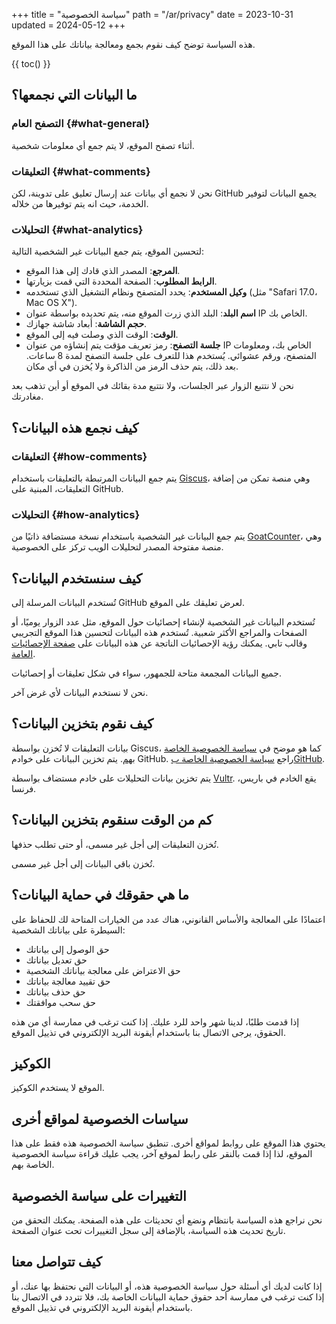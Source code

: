 +++
title = "سياسة الخصوصية"
path = "/ar/privacy"
date = 2023-10-31
updated = 2024-05-12
+++

هذه السياسة توضح كيف نقوم بجمع ومعالجة بياناتك على هذا الموقع.

{{ toc() }}

## ما البيانات التي نجمعها؟

### التصفح العام {#what-general}

أثناء تصفح الموقع، لا يتم جمع أي معلومات شخصية.

### التعليقات {#what-comments}

نحن لا نجمع أي بيانات عند إرسال تعليق على تدوينة، لكن GitHub يجمع البيانات لتوفير الخدمة، حيث انه يتم توفيرها من خلاله.

### التحليلات {#what-analytics}

لتحسين الموقع، يتم جمع البيانات غير الشخصية التالية:

- **المرجع**: المصدر الذي قادك إلى هذا الموقع.
- **الرابط المطلوب**: الصفحة المحددة التي قمت بزيارتها.
- **وكيل المستخدم**: يحدد المتصفح ونظام التشغيل الذي تستخدمه (مثل "Safari 17.0، Mac OS X").
- **اسم البلد**: البلد الذي زرت الموقع منه، يتم تحديده بواسطة عنوان IP الخاص بك.
- **حجم الشاشة**: أبعاد شاشة جهازك.
- **الوقت**: الوقت الذي وصلت فيه إلى الموقع.
- **جلسة التصفح**: رمز تعريف مؤقت يتم إنشاؤه من عنوان IP الخاص بك، ومعلومات المتصفح، ورقم عشوائي. يُستخدم هذا للتعرف على جلسة التصفح لمدة 8 ساعات. بعد ذلك، يتم حذف الرمز من الذاكرة ولا يُخزن في أي مكان.

نحن لا نتتبع الزوار عبر الجلسات، ولا نتتبع مدة بقائك في الموقع أو أين تذهب بعد مغادرتك.

## كيف نجمع هذه البيانات؟

### التعليقات {#how-comments}

يتم جمع البيانات المرتبطة بالتعليقات باستخدام [Giscus](https://giscus.app/)، وهي منصة تمكن من إضافة التعليقات، المبنية على GitHub.

### التحليلات {#how-analytics}

يتم جمع البيانات غير الشخصية باستخدام نسخة مستضافة ذاتيًا من [GoatCounter](https://www.goatcounter.com/)، وهي منصة مفتوحة المصدر لتحليلات الويب تركز على الخصوصية.

## كيف سنستخدم البيانات؟

تُستخدم البيانات المرسلة إلى GitHub لعرض تعليقك على الموقع.

تُستخدم البيانات غير الشخصية لإنشاء إحصائيات حول الموقع، مثل عدد الزوار يوميًا، أو الصفحات والمراجع الأكثر شعبية. تُستخدم هذه البيانات لتحسين هذا الموقع التجريبي وقالب تابي. يمكنك رؤية الإحصائيات الناتجة عن هذه البيانات على [صفحة الإحصائيات العامة](https://tabi-stats.osc.garden/).

جميع البيانات المجمعة متاحة للجمهور، سواء في شكل تعليقات أو إحصائيات.

نحن لا نستخدم البيانات لأي غرض آخر.

## كيف نقوم بتخزين البيانات؟

بيانات التعليقات لا تُخزن بواسطة Giscus، كما هو موضح في [سياسة الخصوصية الخاصة بهم](https://github.com/giscus/giscus/blob/main/PRIVACY-POLICY.md#what-data-do-we-collect). يتم تخزين البيانات على خوادم GitHub. راجع [سياسة الخصوصية الخاصة بGitHub](https://docs.github.com/en/site-policy/privacy-policies/github-privacy-statement).

يتم تخزين بيانات التحليلات على خادم مستضاف بواسطة [Vultr](https://www.vultr.com/). يقع الخادم في باريس، فرنسا.

## كم من الوقت سنقوم بتخزين البيانات؟

تُخزن التعليقات إلى أجل غير مسمى، أو حتى تطلب حذفها.

تُخزن باقي البيانات إلى أجل غير مسمى.

## ما هي حقوقك في حماية البيانات؟

اعتمادًا على المعالجة والأساس القانوني، هناك عدد من الخيارات المتاحة لك للحفاظ على السيطرة على بياناتك الشخصية:

- حق الوصول إلى بياناتك
- حق تعديل بياناتك
- حق الاعتراض على معالجة بياناتك الشخصية
- حق تقييد معالجة بياناتك
- حق حذف بياناتك
- حق سحب موافقتك

إذا قدمت طلبًا، لدينا شهر واحد للرد عليك. إذا كنت ترغب في ممارسة أي من هذه الحقوق، يرجى الاتصال بنا باستخدام أيقونة البريد الإلكتروني في تذييل الموقع.

## الكوكيز

الموقع لا يستخدم الكوكيز.

## سياسات الخصوصية لمواقع أخرى

يحتوي هذا الموقع على روابط لمواقع أخرى. تنطبق سياسة الخصوصية هذه فقط على هذا الموقع، لذا إذا قمت بالنقر على رابط لموقع آخر، يجب عليك قراءة سياسة الخصوصية الخاصة بهم.

## التغييرات على سياسة الخصوصية

نحن نراجع هذه السياسة بانتظام ونضع أي تحديثات على هذه الصفحة. يمكنك التحقق من تاريخ تحديث هذه السياسة، بالإضافة إلى سجل التغييرات تحت عنوان الصفحة.

## كيف تتواصل معنا

إذا كانت لديك أي أسئلة حول سياسة الخصوصية هذه، أو البيانات التي نحتفظ بها عنك، أو إذا كنت ترغب في ممارسة أحد حقوق حماية البيانات الخاصة بك، فلا تتردد في الاتصال بنا باستخدام أيقونة البريد الإلكتروني في تذييل الموقع.